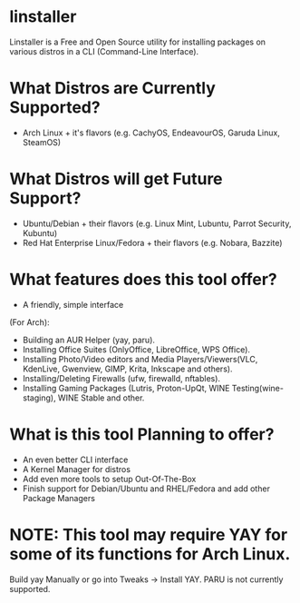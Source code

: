 # linstaller
Linstaller is a Free and Open Source utility for installing packages on various distros in a CLI (Command-Line Interface).

# What Distros are Currently Supported?

- Arch Linux + it's flavors (e.g. CachyOS, EndeavourOS, Garuda Linux, SteamOS)

# What Distros will get Future Support?

- Ubuntu/Debian + their flavors (e.g. Linux Mint, Lubuntu, Parrot Security, Kubuntu)
- Red Hat Enterprise Linux/Fedora + their flavors (e.g. Nobara, Bazzite)

# What features does this tool offer?

- A friendly, simple interface

(For Arch):
- Building an AUR Helper (yay, paru).
- Installing Office Suites (OnlyOffice, LibreOffice, WPS Office).
- Installing Photo/Video editors and Media Players/Viewers(VLC, KdenLive, Gwenview, GIMP, Krita, Inkscape and others).
- Installing/Deleting Firewalls (ufw, firewalld, nftables).
- Installing Gaming Packages (Lutris, Proton-UpQt, WINE Testing(wine-staging), WINE Stable and other.

# What is this tool Planning to offer?

- An even better CLI interface
- A Kernel Manager for distros
- Add even more tools to setup Out-Of-The-Box
- Finish support for Debian/Ubuntu and RHEL/Fedora and add other Package Managers

# NOTE: This tool may require YAY for some of its functions for Arch Linux. 
Build yay Manually or go into Tweaks -> Install YAY. PARU is not currently supported.
